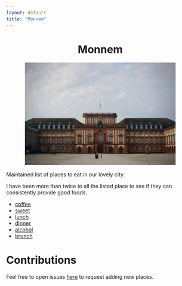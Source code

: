 ```yaml
---
layout: default
title: "Monnem"
---
```



<center>
  <h1>Monnem</h1>
  <img src="/assets/img/monnem.jpeg"  width="80%" >
</center>

Maintained list of places to eat in our lovely city.

I have been more than twice to all the listed place to see if they can consistently provide good foods.

- [coffee](./coffee)
- [sweet](./sweet)
- [lunch](./lunch)
- [dinner](./dinner)
- [alcohol](./alcohol)
- [brunch](./brunch)


# Contributions

Feel free to open issues [here](https://github.com/sobamchan/monnem.sotaro.io/) to request adding new places.
